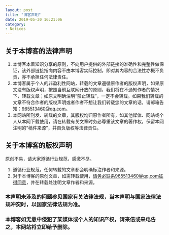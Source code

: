 ```yaml
---
layout: post
title: "博客声明"
date: 2019-05-30 16:21:06
category:
- Notices
---
```


## 关于本博客的法律声明

1. 本博客本着知识分享的原则，不向用户提供的外部链接的准确性和完整性做保证，该外部链接指向内容不由本博客实际控制，即对其内容的合法性亦概不负责，亦不承担任何法律责任。
2. 本博客属于个人的非盈利性网站，转载的文章遵循原作者的版权声明，如果原文没有版权声明，按照当前互联网开放的原则，我们将在不通知作者的情况下，转载文章；如原文明确注明“禁止转载”，一定不会转载。如果我们转载的文章不符合作者的版权声明或者作者不想让我们转载您的文章的话，请邮箱告知：965513460@qq.com。
3. 本网站所刊发、转载的文章，其版权均归原作者所有，如其他媒体、网站或个人从本网下载使用，请在转载有关文章时务必尊重该文章的著作权，保留本网注明的“稿件来源”，并自负版权等法律责任。

## 关于本博客的版权声明

原创不易，请大家遵循行业规范，感激不尽。

1. 遵循行业规范，任何转载的文章都会明确标注作者和来源。
2. 对于本博客的原创文章，如需转载使用，请务必联系965513460@qq.com征得同意，并在转载处注明文章作者和来源。

### 本声明未涉及的问题参见国家有关法律法规，当本声明与国家法律法规冲突时，以国家法律法规为准。

### 本博客如无意中侵犯了某媒体或个人的知识产权，请来信或来电告之，本网站将立即给予删除。